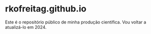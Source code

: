
# rkofreitag.github.io

<!-- badges: start -->
<!-- badges: end -->

Este é o repositório público de minha produção científica. Vou voltar a atualizá-lo em 2024.
